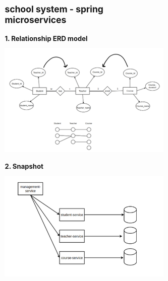 # school system - spring microservices

## 1. Relationship ERD model

![alt text](./assets/erd.png)

## 2. Snapshot

![alt text](./assets/snapshot.png)
